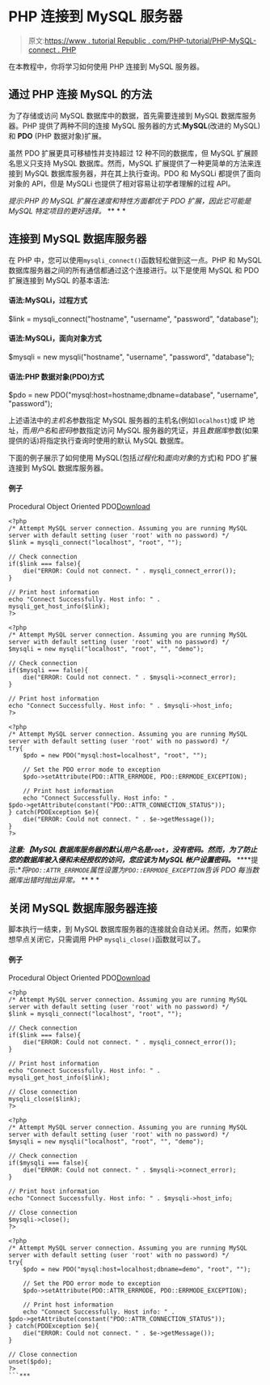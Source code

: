 # PHP 连接到 MySQL 服务器

> 原文:[https://www . tutorial Republic . com/PHP-tutorial/PHP-MySQL-connect . PHP](https://www.tutorialrepublic.com/php-tutorial/php-mysql-connect.php)

在本教程中，你将学习如何使用 PHP 连接到 MySQL 服务器。

## 通过 PHP 连接 MySQL 的方法

为了存储或访问 MySQL 数据库中的数据，首先需要连接到 MySQL 数据库服务器。PHP 提供了两种不同的连接 MySQL 服务器的方式:**MySQL**(改进的 MySQL)和 **PDO** (PHP 数据对象)扩展。

虽然 PDO 扩展更具可移植性并支持超过 12 种不同的数据库，但 MySQL 扩展顾名思义只支持 MySQL 数据库。然而，MySQL 扩展提供了一种更简单的方法来连接到 MySQL 数据库服务器，并在其上执行查询。PDO 和 MySQLi 都提供了面向对象的 API，但是 MySQLi 也提供了相对容易让初学者理解的过程 API。

 *提示:PHP 的 MySQL 扩展在速度和特性方面都优于 PDO 扩展，因此它可能是 MySQL 特定项目的更好选择。*  ** * *

## 连接到 MySQL 数据库服务器

在 PHP 中，您可以使用`mysqli_connect()`函数轻松做到这一点。PHP 和 MySQL 数据库服务器之间的所有通信都通过这个连接进行。以下是使用 MySQL 和 PDO 扩展连接到 MySQL 的基本语法:

#### 语法:MySQLi，过程方式

$link = mysqli_connect("hostname", "username", "password", "database");

#### 语法:MySQLi，面向对象方式

$mysqli = new mysqli("hostname", "username", "password", "database");

#### 语法:PHP 数据对象(PDO)方式

$pdo = new PDO("mysql:host=hostname;dbname=database", "username", "password");

上述语法中的*主机名*参数指定 MySQL 服务器的主机名(例如`localhost`)或 IP 地址，而*用户名*和*密码*参数指定访问 MySQL 服务器的凭证，并且*数据库*参数(如果提供的话)将指定执行查询时使用的默认 MySQL 数据库。

下面的例子展示了如何使用 MySQL(包括*过程化*和*面向对象*的方式)和 PDO 扩展连接到 MySQL 数据库服务器。

#### 例子

Procedural Object Oriented PDO[Download](../examples/bin/download-source.php?topic=php&file=connect-to-mysql-database-server "Download Source Code")

```
<?php
/* Attempt MySQL server connection. Assuming you are running MySQL
server with default setting (user 'root' with no password) */
$link = mysqli_connect("localhost", "root", "");

// Check connection
if($link === false){
    die("ERROR: Could not connect. " . mysqli_connect_error());
}

// Print host information
echo "Connect Successfully. Host info: " . mysqli_get_host_info($link);
?>
```

```
<?php
/* Attempt MySQL server connection. Assuming you are running MySQL
server with default setting (user 'root' with no password) */
$mysqli = new mysqli("localhost", "root", "", "demo");

// Check connection
if($mysqli === false){
    die("ERROR: Could not connect. " . $mysqli->connect_error);
}

// Print host information
echo "Connect Successfully. Host info: " . $mysqli->host_info;
?>
```

```
<?php
/* Attempt MySQL server connection. Assuming you are running MySQL
server with default setting (user 'root' with no password) */
try{
    $pdo = new PDO("mysql:host=localhost", "root", "");

    // Set the PDO error mode to exception
    $pdo->setAttribute(PDO::ATTR_ERRMODE, PDO::ERRMODE_EXCEPTION);

    // Print host information
    echo "Connect Successfully. Host info: " . 
$pdo->getAttribute(constant("PDO::ATTR_CONNECTION_STATUS"));
} catch(PDOException $e){
    die("ERROR: Could not connect. " . $e->getMessage());
}
?>
```

 ***注意:【MySQL 数据库服务器的默认用户名是`root`，没有密码。然而，为了防止您的数据库被入侵和未经授权的访问，您应该为 MySQL 帐户设置密码。***  ****提示:**将`PDO::ATTR_ERRMODE`属性设置为`PDO::ERRMODE_EXCEPTION`告诉 PDO 每当数据库出错时抛出异常。*  ** * *

## 关闭 MySQL 数据库服务器连接

脚本执行一结束，到 MySQL 数据库服务器的连接就会自动关闭。然而，如果你想早点关闭它，只需调用 PHP `mysqli_close()`函数就可以了。

#### 例子

Procedural Object Oriented PDO[Download](../examples/bin/download-source.php?topic=php&file=close-mysql-database-server-connection "Download Source Code")

```
<?php
/* Attempt MySQL server connection. Assuming you are running MySQL
server with default setting (user 'root' with no password) */
$link = mysqli_connect("localhost", "root", "");

// Check connection
if($link === false){
    die("ERROR: Could not connect. " . mysqli_connect_error());
}

// Print host information
echo "Connect Successfully. Host info: " . mysqli_get_host_info($link);

// Close connection
mysqli_close($link);
?>
```

```
<?php
/* Attempt MySQL server connection. Assuming you are running MySQL
server with default setting (user 'root' with no password) */
$mysqli = new mysqli("localhost", "root", "", "demo");

// Check connection
if($mysqli === false){
    die("ERROR: Could not connect. " . $mysqli->connect_error);
}

// Print host information
echo "Connect Successfully. Host info: " . $mysqli->host_info;

// Close connection
$mysqli->close();
?>
```

```
<?php
/* Attempt MySQL server connection. Assuming you are running MySQL
server with default setting (user 'root' with no password) */
try{
    $pdo = new PDO("mysql:host=localhost;dbname=demo", "root", "");

    // Set the PDO error mode to exception
    $pdo->setAttribute(PDO::ATTR_ERRMODE, PDO::ERRMODE_EXCEPTION);

    // Print host information
    echo "Connect Successfully. Host info: " . 
$pdo->getAttribute(constant("PDO::ATTR_CONNECTION_STATUS"));
} catch(PDOException $e){
    die("ERROR: Could not connect. " . $e->getMessage());
}

// Close connection
unset($pdo);
?>
```***